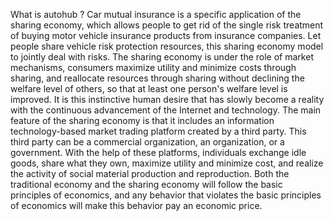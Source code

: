 What is autohub ?
Car mutual insurance is a specific application of the sharing economy, which allows people to get rid of the single risk treatment of buying motor vehicle insurance products from insurance companies.
Let people share vehicle risk protection resources, this sharing economy model to jointly deal with risks.
The sharing economy is under the role of market mechanisms, consumers maximize utility and minimize costs through sharing, and reallocate resources through sharing without declining the welfare level of others, so that at least one person's welfare level is improved.
It is this instinctive human desire that has slowly become a reality with the continuous advancement of the Internet and technology.
The main feature of the sharing economy is that it includes an information technology-based market trading platform created by a third party.
This third party can be a commercial organization, an organization, or a government.
With the help of these platforms, individuals exchange idle goods, share what they own, maximize utility and minimize cost, and realize the activity of social material production and reproduction.
Both the traditional economy and the sharing economy will follow the basic principles of economics, and any behavior that violates the basic principles of economics will make this behavior pay an economic price.
